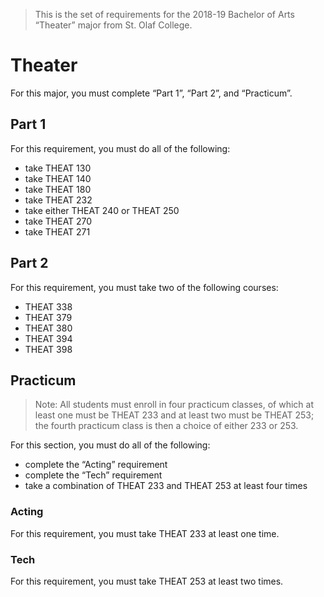 > This is the set of requirements for the 2018-19 Bachelor of Arts “Theater”
> major from St. Olaf College.

# Theater
For this major, you must complete “Part 1”, “Part 2”, and “Practicum”.

## Part 1
For this requirement, you must do all of the following:

- take THEAT 130
- take THEAT 140
- take THEAT 180
- take THEAT 232
- take either THEAT 240 or THEAT 250
- take THEAT 270
- take THEAT 271


## Part 2
For this requirement, you must take two of the following courses:

- THEAT 338
- THEAT 379
- THEAT 380
- THEAT 394
- THEAT 398


## Practicum
> Note: All students must enroll in four practicum classes, of which at least
> one must be THEAT 233 and at least two must be THEAT 253; the fourth practicum
> class is then a choice of either 233 or 253.

For this section, you must do all of the following:

- complete the “Acting” requirement
- complete the “Tech” requirement
- take a combination of THEAT 233 and THEAT 253 at least four times

### Acting
For this requirement, you must take THEAT 233 at least one time.

### Tech
For this requirement, you must take THEAT 253 at least two times.


